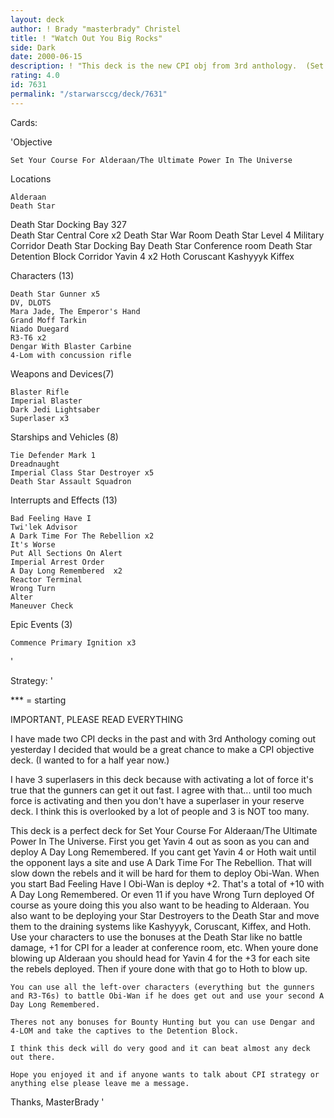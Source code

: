 ```yaml
---
layout: deck
author: ! Brady "masterbrady" Christel
title: ! "Watch Out You Big Rocks"
side: Dark
date: 2000-06-15
description: ! "This deck is the new CPI obj from 3rd anthology.  (Set Your Course for Alderaan/The Ultimate Power In The Universe)  This is my own creation and I hope you like it."
rating: 4.0
id: 7631
permalink: "/starwarsccg/deck/7631"
---
```

Cards: 

'Objective

	Set Your Course For Alderaan/The Ultimate Power In The Universe 

Locations

	Alderaan  
	Death Star  
 Death Star  Docking Bay 327	 
	Death Star Central Core x2
	Death Star War Room
	Death Star Level 4 Military Corridor
	Death Star Docking Bay
	Death Star Conference room
	Death Star Detention Block Corridor
	Yavin 4 x2
	Hoth
	Coruscant
	Kashyyyk
	Kiffex


Characters (13)

	Death Star Gunner x5
	DV, DLOTS
	Mara Jade, The Emperor's Hand
	Grand Moff Tarkin
	Niado Duegard
	R3-T6 x2
	Dengar With Blaster Carbine
	4-Lom with concussion rifle


Weapons and Devices(7)

	Blaster Rifle
	Imperial Blaster
	Dark Jedi Lightsaber
	Superlaser x3


Starships and Vehicles (8)

	Tie Defender Mark 1
	Dreadnaught
	Imperial Class Star Destroyer x5
	Death Star Assault Squadron


Interrupts and Effects (13)

	Bad Feeling Have I   
	Twi'lek Advisor   
	A Dark Time For The Rebellion x2
	It's Worse
	Put All Sections On Alert
	Imperial Arrest Order
	A Day Long Remembered  x2
	Reactor Terminal
	Wrong Turn
	Alter
	Maneuver Check

Epic Events (3)

	Commence Primary Ignition x3
'

Strategy: '

*** = starting

IMPORTANT, PLEASE READ EVERYTHING

I have made two CPI decks in the past and with 3rd Anthology coming out yesterday I decided that would be a great chance to make a CPI objective deck.	(I wanted to for a half year now.)

I have 3 superlasers in this deck because with activating a lot of force it's true that the gunners can get it out fast.  I agree with that... until too much force is activating and then you don't have a superlaser in your reserve deck.	I think this is overlooked by a lot of people and 3 is NOT too many.

This deck is a perfect deck for Set Your Course For Alderaan/The Ultimate Power In The Universe.  First you get Yavin 4 out as soon as you can and deploy
A Day Long Remembered.	If you cant get Yavin 4 or Hoth wait until the opponent lays a site and use A Dark Time For The Rebellion.  That will slow down the rebels and it will be hard for them to deploy Obi-Wan.  When you start Bad Feeling Have I Obi-Wan is deploy +2.  That's a total of +10 with A Day Long Remembered.  Or even 11 if you have Wrong Turn deployed	Of course as youre doing this you also want to be heading to Alderaan.	You also want to be deploying your Star Destroyers to the Death Star and move them to the draining systems like Kashyyyk, Coruscant, Kiffex, and Hoth.	Use your characters to use the bonuses at the Death Star like no battle damage, +1 for CPI for a leader at conference room, etc.  When youre done blowing up Alderaan you should head for Yavin 4 for the +3 for each site the rebels deployed.  Then if youre done with that go to Hoth to blow up.

	You can use all the left-over characters (everything but the gunners and R3-T6s) to battle Obi-Wan if he does get out and use your second A Day Long Remembered.

	Theres not any bonuses for Bounty Hunting but you can use Dengar and 4-LOM and take the captives to the Detention Block.

	I think this deck will do very good and it can beat almost any deck out there.

	Hope you enjoyed it and if anyone wants to talk about CPI strategy or anything else please leave me a message.
Thanks,
MasterBrady  '
